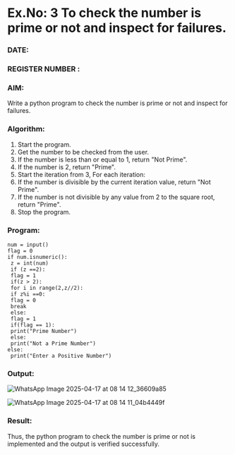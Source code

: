 # Ex.No: 3 To check the number is prime or not and inspect for failures.
 
### DATE:                                                                            
### REGISTER NUMBER : 
### AIM: 
Write a python program to check the number is prime or not and inspect for failures.
 
### Algorithm:
1. Start the program.
2. Get the number to be checked from the user.
3. If the number is less than or equal to 1, return "Not Prime".
4. If the number is 2, return "Prime".
5. Start the iteration from 3, For each iteration:
6. If the number is divisible by the current iteration value, return "Not Prime".
7. If the number is not divisible by any value from 2 to the square root, return "Prime".
8. Stop the program.

### Program:
```
num = input()
flag = 0
if num.isnumeric():
 z = int(num)
 if (z ==2):
 flag = 1
 if(z > 2):
 for i in range(2,z//2):
 if z%i ==0:
 flag = 0
 break
 else:
 flag = 1
 if(flag == 1):
 print("Prime Number")
 else:
 print("Not a Prime Number")
else:
 print("Enter a Positive Number")
```














### Output:
![WhatsApp Image 2025-04-17 at 08 14 12_36609a85](https://github.com/user-attachments/assets/2f34f663-9a9f-4750-a468-8a59b593dfe2)

![WhatsApp Image 2025-04-17 at 08 14 11_04b4449f](https://github.com/user-attachments/assets/2e0b2805-3883-4eaa-b090-e035df615753)







### Result:
Thus, the python program to check the number is prime or not is implemented and the output is verified successfully.
